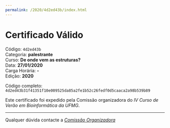 ```yaml
---
permalink: /2020/4d2ed43b/index.html
---
```


# Certificado Válido

Código: `4d2ed43b`<br>
Categoria: **palestrante**<br>
Curso: **De onde vem as estruturas?**<br>
Data: **27/01/2020**<br>
Carga Horária: **-**<br>
Edição: **2020**<br>


Código completo: `4d2ed43b31f41351f10e009525da85a2fe1b52c26fedf0d5caaca2a98b539b89`


Este certificado foi expedido pela Comissão organizadora do *IV Curso de Verão em Bioinformática da UFMG*.

----

Qualquer dúvida contacte a [_Comissão Organizadora_](<mailto:cursobioinfoufmg@gmail.com$subject=[Certificados]>)

